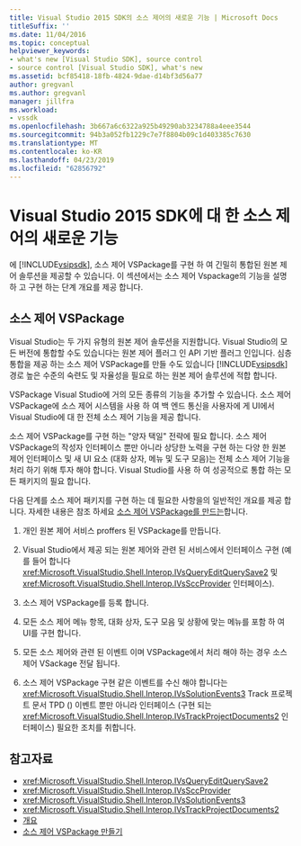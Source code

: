 ```yaml
---
title: Visual Studio 2015 SDK의 소스 제어의 새로운 기능 | Microsoft Docs
titleSuffix: ''
ms.date: 11/04/2016
ms.topic: conceptual
helpviewer_keywords:
- what's new [Visual Studio SDK], source control
- source control [Visual Studio SDK], what's new
ms.assetid: bcf85418-18fb-4824-9dae-d14bf3d56a77
author: gregvanl
ms.author: gregvanl
manager: jillfra
ms.workload:
- vssdk
ms.openlocfilehash: 3b667a6c6322a925b49290ab3234788a4eee3544
ms.sourcegitcommit: 94b3a052fb1229c7e7f8804b09c1d403385c7630
ms.translationtype: MT
ms.contentlocale: ko-KR
ms.lasthandoff: 04/23/2019
ms.locfileid: "62856792"
---
```

# <a name="whats-new-in-source-control-for-the-visual-studio-2015-sdk"></a>Visual Studio 2015 SDK에 대 한 소스 제어의 새로운 기능

에 [!INCLUDE[vsipsdk](../../extensibility/includes/vsipsdk_md.md)], 소스 제어 VSPackage를 구현 하 여 긴밀히 통합된 원본 제어 솔루션을 제공할 수 있습니다. 이 섹션에서는 소스 제어 Vspackage의 기능을 설명 하 고 구현 하는 단계 개요를 제공 합니다.

## <a name="the-source-control-vspackage"></a>소스 제어 VSPackage

Visual Studio는 두 가지 유형의 원본 제어 솔루션을 지원합니다. Visual Studio의 모든 버전에 통합할 수도 있습니다는 원본 제어 플러그 인 API 기반 플러그 인입니다. 심층 통합을 제공 하는 소스 제어 VSPackage를 만들 수도 있습니다 [!INCLUDE[vsipsdk](../../extensibility/includes/vsipsdk_md.md)] 경로 높은 수준의 숙련도 및 자율성을 필요로 하는 원본 제어 솔루션에 적합 합니다.

VSPackage Visual Studio에 거의 모든 종류의 기능을 추가할 수 있습니다. 소스 제어 VSPackage에 소스 제어 시스템을 사용 하 여 백 엔드 통신을 사용자에 게 UI에서 Visual Studio에 대 한 전체 소스 제어 기능을 제공 합니다.

소스 제어 VSPackage를 구현 하는 "양자 택일" 전략에 필요 합니다. 소스 제어 VSPackage의 작성자 인터페이스 뿐만 아니라 상당한 노력을 구현 하는 다양 한 원본 제어 인터페이스 및 새 UI 요소 (대화 상자, 메뉴 및 도구 모음)는 전체 소스 제어 기능을 처리 하기 위해 투자 해야 합니다. Visual Studio를 사용 하 여 성공적으로 통합 하는 모든 패키지의 필요 합니다.

다음 단계를 소스 제어 패키지를 구현 하는 데 필요한 사항을의 일반적인 개요를 제공 합니다. 자세한 내용은 참조 하세요 [소스 제어 VSPackage를 만드는](../../extensibility/internals/creating-a-source-control-vspackage.md)합니다.

1. 개인 원본 제어 서비스 proffers 된 VSPackage를 만듭니다.

2. Visual Studio에서 제공 되는 원본 제어와 관련 된 서비스에서 인터페이스 구현 (예를 들어 합니다 <xref:Microsoft.VisualStudio.Shell.Interop.IVsQueryEditQuerySave2> 및 <xref:Microsoft.VisualStudio.Shell.Interop.IVsSccProvider> 인터페이스).

3. 소스 제어 VSPackage를 등록 합니다.

4. 모든 소스 제어 메뉴 항목, 대화 상자, 도구 모음 및 상황에 맞는 메뉴를 포함 하 여 UI를 구현 합니다.

5. 모든 소스 제어와 관련 된 이벤트 이며 VSPackage에서 처리 해야 하는 경우 소스 제어 VSackage 전달 됩니다.

6. 소스 제어 VSPackage 구현 같은 이벤트를 수신 해야 합니다는 <xref:Microsoft.VisualStudio.Shell.Interop.IVsSolutionEvents3> Track 프로젝트 문서 TPD () 이벤트 뿐만 아니라 인터페이스 (구현 되는 <xref:Microsoft.VisualStudio.Shell.Interop.IVsTrackProjectDocuments2> 인터페이스) 필요한 조치를 취합니다.

## <a name="see-also"></a>참고자료

- <xref:Microsoft.VisualStudio.Shell.Interop.IVsQueryEditQuerySave2>
- <xref:Microsoft.VisualStudio.Shell.Interop.IVsSccProvider>
- <xref:Microsoft.VisualStudio.Shell.Interop.IVsSolutionEvents3>
- <xref:Microsoft.VisualStudio.Shell.Interop.IVsTrackProjectDocuments2>
- [개요](../../extensibility/internals/source-control-integration-overview.md)
- [소스 제어 VSPackage 만들기](../../extensibility/internals/creating-a-source-control-vspackage.md)